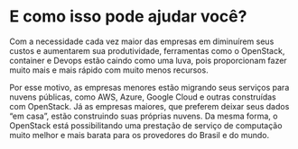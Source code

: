 # E como isso pode ajudar você?

Com a necessidade cada vez maior das empresas em diminuírem seus custos e
aumentarem sua produtividade, ferramentas como o OpenStack, container e 
Devops estão caindo como uma luva, pois proporcionam fazer muito mais e 
mais rápido com muito menos recursos.

Por esse motivo, as empresas menores estão migrando seus serviços para 
nuvens públicas, como AWS, Azure, Google Cloud e outras construídas com 
OpenStack. Já as empresas maiores, que preferem deixar seus dados “em casa”,
estão construindo suas próprias nuvens. Da mesma forma, o OpenStack está
possibilitando uma prestação de serviço de computação muito melhor e mais
barata para os provedores do Brasil e do mundo.
